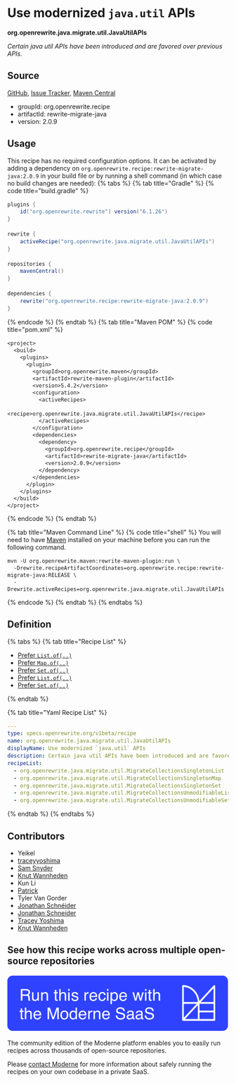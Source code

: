 # Use modernized `java.util` APIs

**org.openrewrite.java.migrate.util.JavaUtilAPIs**

_Certain java util APIs have been introduced and are favored over previous APIs._

## Source

[GitHub](https://github.com/openrewrite/rewrite-migrate-java/blob/main/src/main/resources/META-INF/rewrite/java-util-apis.yml), [Issue Tracker](https://github.com/openrewrite/rewrite-migrate-java/issues), [Maven Central](https://central.sonatype.com/artifact/org.openrewrite.recipe/rewrite-migrate-java/2.0.9/jar)

* groupId: org.openrewrite.recipe
* artifactId: rewrite-migrate-java
* version: 2.0.9


## Usage

This recipe has no required configuration options. It can be activated by adding a dependency on `org.openrewrite.recipe:rewrite-migrate-java:2.0.9` in your build file or by running a shell command (in which case no build changes are needed): 
{% tabs %}
{% tab title="Gradle" %}
{% code title="build.gradle" %}
```groovy
plugins {
    id("org.openrewrite.rewrite") version("6.1.26")
}

rewrite {
    activeRecipe("org.openrewrite.java.migrate.util.JavaUtilAPIs")
}

repositories {
    mavenCentral()
}

dependencies {
    rewrite("org.openrewrite.recipe:rewrite-migrate-java:2.0.9")
}
```
{% endcode %}
{% endtab %}
{% tab title="Maven POM" %}
{% code title="pom.xml" %}
```markup
<project>
  <build>
    <plugins>
      <plugin>
        <groupId>org.openrewrite.maven</groupId>
        <artifactId>rewrite-maven-plugin</artifactId>
        <version>5.4.2</version>
        <configuration>
          <activeRecipes>
            <recipe>org.openrewrite.java.migrate.util.JavaUtilAPIs</recipe>
          </activeRecipes>
        </configuration>
        <dependencies>
          <dependency>
            <groupId>org.openrewrite.recipe</groupId>
            <artifactId>rewrite-migrate-java</artifactId>
            <version>2.0.9</version>
          </dependency>
        </dependencies>
      </plugin>
    </plugins>
  </build>
</project>
```
{% endcode %}
{% endtab %}

{% tab title="Maven Command Line" %}
{% code title="shell" %}
You will need to have [Maven](https://maven.apache.org/download.cgi) installed on your machine before you can run the following command.

```shell
mvn -U org.openrewrite.maven:rewrite-maven-plugin:run \
  -Drewrite.recipeArtifactCoordinates=org.openrewrite.recipe:rewrite-migrate-java:RELEASE \
  -Drewrite.activeRecipes=org.openrewrite.java.migrate.util.JavaUtilAPIs
```
{% endcode %}
{% endtab %}
{% endtabs %}

## Definition

{% tabs %}
{% tab title="Recipe List" %}
* [Prefer `List.of(..)`](../../../java/migrate/util/migratecollectionssingletonlist.md)
* [Prefer `Map.of(..)`](../../../java/migrate/util/migratecollectionssingletonmap.md)
* [Prefer `Set.of(..)`](../../../java/migrate/util/migratecollectionssingletonset.md)
* [Prefer `List.of(..)`](../../../java/migrate/util/migratecollectionsunmodifiablelist.md)
* [Prefer `Set.of(..)`](../../../java/migrate/util/migratecollectionsunmodifiableset.md)

{% endtab %}

{% tab title="Yaml Recipe List" %}
```yaml
---
type: specs.openrewrite.org/v1beta/recipe
name: org.openrewrite.java.migrate.util.JavaUtilAPIs
displayName: Use modernized `java.util` APIs
description: Certain java util APIs have been introduced and are favored over previous APIs.
recipeList:
  - org.openrewrite.java.migrate.util.MigrateCollectionsSingletonList
  - org.openrewrite.java.migrate.util.MigrateCollectionsSingletonMap
  - org.openrewrite.java.migrate.util.MigrateCollectionsSingletonSet
  - org.openrewrite.java.migrate.util.MigrateCollectionsUnmodifiableList
  - org.openrewrite.java.migrate.util.MigrateCollectionsUnmodifiableSet

```
{% endtab %}
{% endtabs %}

## Contributors
* Yeikel
* [traceyyoshima](mailto:tracey.yoshima@gmail.com)
* [Sam Snyder](mailto:sam@moderne.io)
* [Knut Wannheden](mailto:knut@moderne.io)
* Kun Li
* [Patrick](mailto:patway99@gmail.com)
* Tyler Van Gorder
* [Jonathan Schnéider](mailto:jkschneider@gmail.com)
* [Jonathan Schneider](mailto:jkschneider@gmail.com)
* [Tracey Yoshima](mailto:tracey.yoshima@gmail.com)
* [Knut Wannheden](mailto:knut.wannheden@gmail.com)


## See how this recipe works across multiple open-source repositories

[![Moderne Link Image](/.gitbook/assets/ModerneRecipeButton.png)](https://app.moderne.io/recipes/org.openrewrite.java.migrate.util.JavaUtilAPIs)

The community edition of the Moderne platform enables you to easily run recipes across thousands of open-source repositories.

Please [contact Moderne](https://moderne.io/product) for more information about safely running the recipes on your own codebase in a private SaaS.
